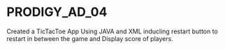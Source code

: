 # PRODIGY_AD_04
Created a TicTacToe App Using JAVA and XML inducling restart button to restart in between the game and Display score of players.
